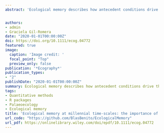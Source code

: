 ```yaml
---
abstract: 'Ecological memory describes how antecedent conditions drive the dynamics of an ecological system. Palaeoecological records are paramount to understand ecological memory at millennial time‐scales, but the concept is widely neglected in the literature, and a formal approach is lacking. Here, we fill such a gap by introducing a quantitative framework for ecological memory in palaeoecology, and assessing how data constraints and taxa traits shape ecological memory patterns. We simulate the population dynamics and pollen abundance of 16 virtual taxa with different life and niche traits as a response to an environmental driver. The data is processed to mimic a realistic sediment deposition and sampled at increasing depth intervals. We quantify ecological memory with Random Forests, and assess how data properties and taxa traits shape ecological memory. We find that life‐span and niche features modulate the relative importance of the antecedent values of the driver and the pollen abundance over periods of 240 yr and longer. Additionally, we find that accumulation rate and decreasing pollen‐sampling resolution inflate the importance of antecedent pollen abundance. Our results suggest that: 1) ecological memory patterns are sensitive to varying accumulation rates. A better understanding on the numerical basis of this effect may enable the assimilation of ecological memory concepts and methods in palaeoecology; 2) incorporating niche theory and models is essential to better understand the nature of ecological memory patterns at millennial time‐scales. 3) Long‐lived generalist taxa are highly decoupled from the environmental signal. This finding has implications on how we interpret the abundance‐environment relationship of real taxa with similar traits, and how we use such knowledge to forecast their distribution or reconstruct past climate.'


authors:
- admin
- Graciela Gil-Romera
date: "2020-01-01T00:00:00Z"
doi: https://doi.org/10.1111/ecog.04772
featured: true
image:
  caption: 'Image credit: '
  focal_point: "Top"
  preview_only: false
publication: '*Ecography*'
publication_types:
- "2"
publishDate: "2020-01-01T00:00:00Z"
summary: Ecological memory describes how antecedent conditions drive the dynamics of an ecological system. Palaeoecological records are paramount to understand ecological memory at millennial time‐scales, but the concept is widely neglected in the literature, and a formal approach is lacking. Here, we fill such a gap by introducing a quantitative framework for ecological memory in palaeoecology, and assessing how data constraints and taxa traits shape ecological memory patterns.
tags:
- Quantitative methods
- R packages
- Palaeoecology
- Ecological memory
title: 'Ecological memory at millennial time‐scales: the importance of data constraints, species longevity and niche features'
url_code: "https://github.com/BlasBenito/EcologicalMemory"
url_pdf: https://onlinelibrary.wiley.com/doi/epdf/10.1111/ecog.04772
---
```


